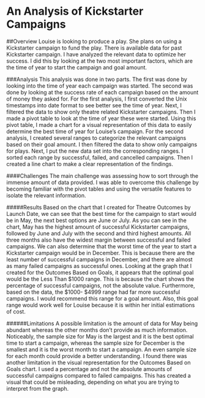 # An Analysis of Kickstarter Campaigns

##Overview
Louise is looking to produce a play. She plans on using a Kickstarter campaign to fund the play. There is available data for past Kickstarter campaign. I have analyzed the relevant data to optimize her success. I did this by looking at the two most important factors, which are the time of year to start the campaign and goal amount. 

###Analysis
This analysis was done in two parts. The first was done by looking into the time of year each campaign was started. The second was done by looking at the success rate of each campaign based on the amount of money they asked for. For the first analysis, I first converted the Unix timestamps into date format to see better see the time of year. Next, I filtered the data to show only theatre related Kickstarter campaigns. Then I made a pivot table to look at the time of year these were started. Using this pivot table, I made a chart for a visual representation of this data to easily determine the best time of year for Louise’s campaign. For the second analysis, I created several ranges to categorize the relevant campaigns based on their goal amount. I then filtered the data to show only campaigns for plays. Next, I put the new data set into the corresponding ranges. I sorted each range by successful, failed, and cancelled campaigns. Then I created a line chart to make a clear representation of the findings.

####Challenges
The main challenge was assessing how to sort through the immense amount of data provided. I was able to overcome this challenge by becoming familiar with the pivot tables and using the versatile features to isolate the relevant information.

#####Results
Based on the chart that I created for Theatre Outcomes by Launch Date, we can see that the best time for the campaign to start would be in May, the next best options are June or July. As you can see in the chart, May has the highest amount of successful Kickstarter campaigns, followed by June and July with the second and third highest amounts. All three months also have the widest margin between successful and failed campaigns. We can also determine that the worst time of the year to start a Kickstarter campaign would be in December. This is because there are the least number of successful campaigns in December, and there are almost as many failed campaigns as successful ones. Looking at the graph that I created for the Outcomes Based on Goals, it appears that the optimal goal would be the Less Than $1000 range. This is because the chart shows the percentage of successful campaigns, not the absolute value. Furthermore, based on the data, the $1000- $4999 range had far more successful campaigns. I would recommend this range for a goal amount. Also, this goal range would work well for Louise because it is within her initial estimations of cost. 

######Limitations
A possible limitation is the amount of data for May being abundant whereas the other months don’t provide as much information. Noticeably, the sample size for May is the largest and it is the best optimal time to start a campaign, whereas the sample size for December is the smallest and it is the worst month to start a campaign. An even sample size for each month could provide a better understanding. I found there was another limitation in the visual representation for the Outcomes Based on Goals chart. I used a percentage and not the absolute amounts of successful campaigns compared to failed campaigns. This has created a visual that could be misleading, depending on what you are trying to interpret from the graph. 
